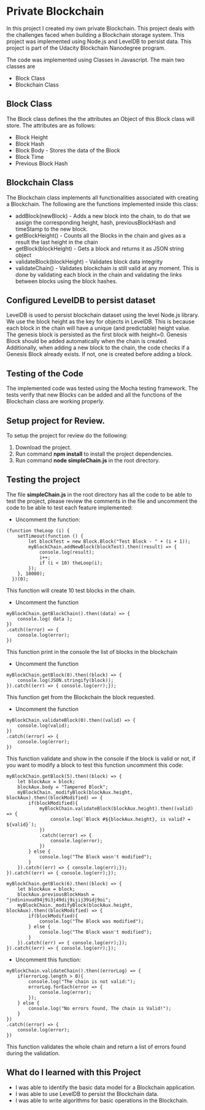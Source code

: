# Private Blockchain

In this project I created my own private Blockchain. This project deals with the challenges faced when building a Blockchain storage system. This project was implemented using Node.js and LevelDB to persist data.  This project is part of the Udacity Blockchain Nanodegree program. 

The code was implemented using Classes in Javascript. The main two classes are 
* Block Class
* Blockchain Class

## Block Class
The Block class defines the the attributes an Object of this Block class will store. The attributes are as follows:
* Block Height
* Block Hash
* Block Body - Stores the data of the Block
* Block Time 
* Previous Block Hash

## Blockchain Class
The Blockchain class implements all functionalities associated with creating a Blockchain. The following are the functions implemented inside this class:

* addBlock(newBlock) - Adds a new block into the chain, to do that we assign the corresponding height, hash, previousBlockHash and timeStamp to the new block.
* getBlockHeight() - Counts all the Blocks in the chain and gives as a result the last height in the chain
* getBlock(blockHeight) - Gets a block and returns it as JSON string object
* validateBlock(blockHeight) - Validates block data integrity
* validateChain() - Validates blockchain is still valid at any moment. This is done by validating each block in the chain and validating the links between blocks using the block hashes.

## Configured LevelDB to persist dataset
LevelDB is used to persist blockchain dataset using the level Node.js library. We use the block height as the key for objects in LevelDB. This is because each block in the chain will have a unique (and predictable) height value. The genesis block is persisted as the first block with height=0. Genesis Block should be added automatically when the chain is created. Additionally, when adding a new block to the chain, the code checks if a Genesis Block already exists. If not, one is created before adding a block.

## Testing of the Code
The implemented code was tested using the Mocha testing framework. The tests verify that new Blocks can be added and all the functions of the Blockchain class are working properly. 

## Setup project for Review.

To setup the project for review do the following:
1. Download the project.
2. Run command __npm install__ to install the project dependencies.
3. Run command __node simpleChain.js__ in the root directory.

## Testing the project

The file __simpleChain.js__ in the root directory has all the code to be able to test the project, please review the comments in the file and uncomment the code to be able to test each feature implemented:

* Uncomment the function:
```
(function theLoop (i) {
	setTimeout(function () {
		let blockTest = new Block.Block("Test Block - " + (i + 1));
		myBlockChain.addNewBlock(blockTest).then((result) => {
			console.log(result);
			i++;
			if (i < 10) theLoop(i);
		});
	}, 10000);
  })(0);
```
This function will create 10 test blocks in the chain.
* Uncomment the function
```
myBlockChain.getBlockChain().then((data) => {
	console.log( data );
})
.catch((error) => {
	console.log(error);
})
```
This function print in the console the list of blocks in the blockchain
* Uncomment the function
```
myBlockChain.getBlock(0).then((block) => {
	console.log(JSON.stringify(block));
}).catch((err) => { console.log(err);});

```
This function get from the Blockchain the block requested.
* Uncomment the function
```
myBlockChain.validateBlock(0).then((valid) => {
	console.log(valid);
})
.catch((error) => {
	console.log(error);
})
```
This function validate and show in the console if the block is valid or not, if you want to modify a block to test this function uncomment this code:
```
myBlockChain.getBlock(5).then((block) => {
	let blockAux = block;
	blockAux.body = "Tampered Block";
	myBlockChain._modifyBlock(blockAux.height, blockAux).then((blockModified) => {
		if(blockModified){
			myBlockChain.validateBlock(blockAux.height).then((valid) => {
				console.log(`Block #${blockAux.height}, is valid? = ${valid}`);
			})
			.catch((error) => {
				console.log(error);
			})
		} else {
			console.log("The Block wasn't modified");
		}
	}).catch((err) => { console.log(err);});
}).catch((err) => { console.log(err);});

myBlockChain.getBlock(6).then((block) => {
	let blockAux = block;
	blockAux.previousBlockHash = "jndininuud94j9i3j49dij9ijij39idj9oi";
	myBlockChain._modifyBlock(blockAux.height, blockAux).then((blockModified) => {
		if(blockModified){
			console.log("The Block was modified");
		} else {
			console.log("The Block wasn't modified");
		}
	}).catch((err) => { console.log(err);});
}).catch((err) => { console.log(err);});
```
* Uncomment this function:
```
myBlockChain.validateChain().then((errorLog) => {
	if(errorLog.length > 0){
		console.log("The chain is not valid:");
		errorLog.forEach(error => {
			console.log(error);
		});
	} else {
		console.log("No errors found, The chain is Valid!");
	}
})
.catch((error) => {
	console.log(error);
})
```

This function validates the whole chain and return a list of errors found during the validation.

## What do I learned with this Project

* I was able to identify the basic data model for a Blockchain application.
* I was able to use LevelDB to persist the Blockchain data.
* I was able to write algorithms for basic operations in the Blockchain.
